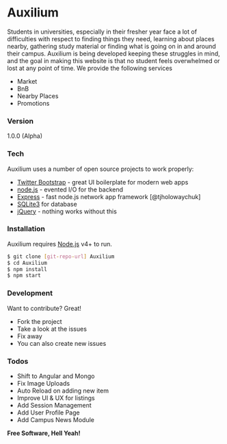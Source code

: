 # Auxilium

Students in universities, especially in their fresher year face a lot of difficulties with respect to finding things they need, learning about places nearby, gathering study material or finding what is going on in and around their campus. Auxilium is being developed keeping these struggles in mind, and the goal in making this website is that no student feels overwhelmed or lost at any point of time. We provide the following services

  - Market
  - BnB
  - Nearby Places
  - Promotions

### Version
1.0.0 (Alpha)

### Tech

Auxilium uses a number of open source projects to work properly:

* [Twitter Bootstrap] - great UI boilerplate for modern web apps
* [node.js] - evented I/O for the backend
* [Express] - fast node.js network app framework [@tjholowaychuk]
* [SQLite3](https://sqlite.org/) for database
* [jQuery] - nothing works without this

### Installation

Auxilium requires [Node.js](https://nodejs.org/) v4+ to run.

```sh
$ git clone [git-repo-url] Auxilium
$ cd Auxilium
$ npm install
$ npm start
```

### Development

Want to contribute? Great!

* Fork the project
* Take a look at the issues
* Fix away
* You can also create new issues

### Todos

 - Shift to Angular and Mongo
 - Fix Image Uploads
 - Auto Reload on adding new item
 - Improve UI & UX for listings
 - Add Session Management
 - Add User Profile Page
 - Add Campus News Module

**Free Software, Hell Yeah!**

[//]: # (These are reference links used in the body of this note and get stripped out when the markdown processor does its job. There is no need to format nicely because it shouldn't be seen. Thanks SO - http://stackoverflow.com/questions/4823468/store-comments-in-markdown-syntax)

   [node.js]: <http://nodejs.org>
   [Twitter Bootstrap]: <http://twitter.github.com/bootstrap/>
   [jQuery]: <http://jquery.com>
   [express]: <http://expressjs.com>
   [git-repo-url]: <https://github.com/anuraag-baishya/Auxilium>
